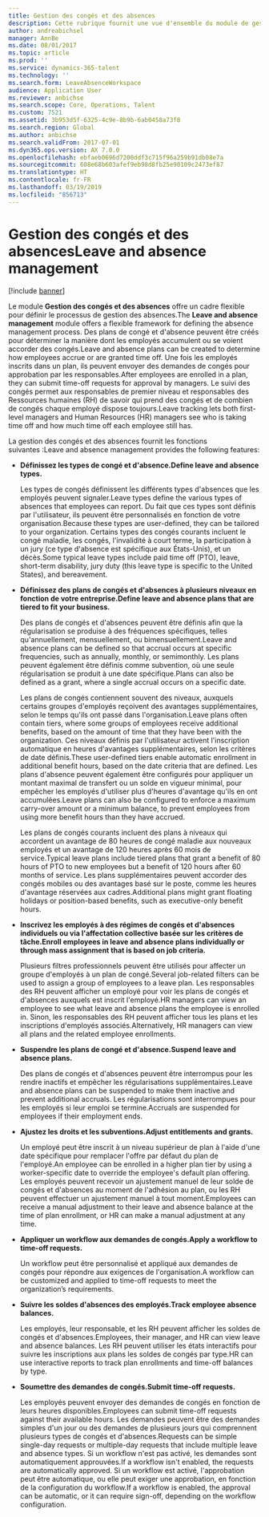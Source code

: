 ```yaml
---
title: Gestion des congés et des absences
description: Cette rubrique fournit une vue d'ensemble du module de gestion des congés et des absences.
author: andreabichsel
manager: AnnBe
ms.date: 08/01/2017
ms.topic: article
ms.prod: ''
ms.service: dynamics-365-talent
ms.technology: ''
ms.search.form: LeaveAbsenceWorkspace
audience: Application User
ms.reviewer: anbichse
ms.search.scope: Core, Operations, Talent
ms.custom: 7521
ms.assetid: 3b953d5f-6325-4c9e-8b9b-6ab0458a73f8
ms.search.region: Global
ms.author: anbichse
ms.search.validFrom: 2017-07-01
ms.dyn365.ops.version: AX 7.0.0
ms.openlocfilehash: ebfaeb0696d7200ddf3c715f96a259b91db08e7a
ms.sourcegitcommit: 608e68b603afef9eb98d8fb25e90109c2473ef87
ms.translationtype: HT
ms.contentlocale: fr-FR
ms.lasthandoff: 03/19/2019
ms.locfileid: "856713"
---
```

# <a name="leave-and-absence-management"></a><span data-ttu-id="a8b1a-103">Gestion des congés et des absences</span><span class="sxs-lookup"><span data-stu-id="a8b1a-103">Leave and absence management</span></span>

[!include [banner](includes/banner.md)]

<span data-ttu-id="a8b1a-104">Le module **Gestion des congés et des absences** offre un cadre flexible pour définir le processus de gestion des absences.</span><span class="sxs-lookup"><span data-stu-id="a8b1a-104">The **Leave and absence management** module offers a flexible framework for defining the absence management process.</span></span> <span data-ttu-id="a8b1a-105">Des plans de congé et d'absence peuvent être créés pour déterminer la manière dont les employés accumulent ou se voient accorder des congés.</span><span class="sxs-lookup"><span data-stu-id="a8b1a-105">Leave and absence plans can be created to determine how employees accrue or are granted time off.</span></span> <span data-ttu-id="a8b1a-106">Une fois les employés inscrits dans un plan, ils peuvent envoyer des demandes de congés pour approbation par les responsables.</span><span class="sxs-lookup"><span data-stu-id="a8b1a-106">After employees are enrolled in a plan, they can submit time-off requests for approval by managers.</span></span> <span data-ttu-id="a8b1a-107">Le suivi des congés permet aux responsables de premier niveau et responsables des Ressources humaines (RH) de savoir qui prend des congés et de combien de congés chaque employé dispose toujours.</span><span class="sxs-lookup"><span data-stu-id="a8b1a-107">Leave tracking lets both first-level managers and Human Resources (HR) managers see who is taking time off and how much time off each employee still has.</span></span>  

<span data-ttu-id="a8b1a-108">La gestion des congés et des absences fournit les fonctions suivantes :</span><span class="sxs-lookup"><span data-stu-id="a8b1a-108">Leave and absence management provides the following features:</span></span> 

- <span data-ttu-id="a8b1a-109">**Définissez les types de congé et d'absence.**</span><span class="sxs-lookup"><span data-stu-id="a8b1a-109">**Define leave and absence types.**</span></span>

    <span data-ttu-id="a8b1a-110">Les types de congés définissent les différents types d'absences que les employés peuvent signaler.</span><span class="sxs-lookup"><span data-stu-id="a8b1a-110">Leave types define the various types of absences that employees can report.</span></span> <span data-ttu-id="a8b1a-111">Du fait que ces types sont définis par l'utilisateur, ils peuvent être personnalisés en fonction de votre organisation.</span><span class="sxs-lookup"><span data-stu-id="a8b1a-111">Because these types are user-defined, they can be tailored to your organization.</span></span> <span data-ttu-id="a8b1a-112">Certains types des congés courants incluent le congé maladie, les congés, l'invalidité à court terme, la participation à un jury (ce type d'absence est spécifique aux États-Unis), et un décès.</span><span class="sxs-lookup"><span data-stu-id="a8b1a-112">Some typical leave types include paid time off (PTO), leave, short-term disability, jury duty (this leave type is specific to the United States), and bereavement.</span></span> 

- <span data-ttu-id="a8b1a-113">**Définissez des plans de congés et d'absences à plusieurs niveaux en fonction de votre entreprise.**</span><span class="sxs-lookup"><span data-stu-id="a8b1a-113">**Define leave and absence plans that are tiered to fit your business.**</span></span>

    <span data-ttu-id="a8b1a-114">Des plans de congés et d'absences peuvent être définis afin que la régularisation se produise à des fréquences spécifiques, telles qu'annuellement, mensuellement, ou bimensuellement.</span><span class="sxs-lookup"><span data-stu-id="a8b1a-114">Leave and absence plans can be defined so that accrual occurs at specific frequencies, such as annually, monthly, or semimonthly.</span></span> <span data-ttu-id="a8b1a-115">Les plans peuvent également être définis comme subvention, où une seule régularisation se produit à une date spécifique.</span><span class="sxs-lookup"><span data-stu-id="a8b1a-115">Plans can also be defined as a grant, where a single accrual occurs on a specific date.</span></span> 

    <span data-ttu-id="a8b1a-116">Les plans de congés contiennent souvent des niveaux, auxquels certains groupes d'employés reçoivent des avantages supplémentaires, selon le temps qu'ils ont passé dans l'organisation.</span><span class="sxs-lookup"><span data-stu-id="a8b1a-116">Leave plans often contain tiers, where some groups of employees receive additional benefits, based on the amount of time that they have been with the organization.</span></span> <span data-ttu-id="a8b1a-117">Ces niveaux définis par l'utilisateur activent l'inscription automatique en heures d'avantages supplémentaires, selon les critères de date définis.</span><span class="sxs-lookup"><span data-stu-id="a8b1a-117">These user-defined tiers enable automatic enrollment in additional benefit hours, based on the date criteria that are defined.</span></span> <span data-ttu-id="a8b1a-118">Les plans d'absence peuvent également être configurés pour appliquer un montant maximal de transfert ou un solde en vigueur minimal, pour empêcher les employés d'utiliser plus d'heures d'avantage qu'ils en ont accumulées.</span><span class="sxs-lookup"><span data-stu-id="a8b1a-118">Leave plans can also be configured to enforce a maximum carry-over amount or a minimum balance, to prevent employees from using more benefit hours than they have accrued.</span></span> 

    <span data-ttu-id="a8b1a-119">Les plans de congés courants incluent des plans à niveaux qui accordent un avantage de 80 heures de congé maladie aux nouveaux employés et un avantage de 120 heures après 60 mois de service.</span><span class="sxs-lookup"><span data-stu-id="a8b1a-119">Typical leave plans include tiered plans that grant a benefit of 80 hours of PTO to new employees but a benefit of 120 hours after 60 months of service.</span></span> <span data-ttu-id="a8b1a-120">Les plans supplémentaires peuvent accorder des congés mobiles ou des avantages basé sur le poste, comme les heures d'avantage réservées aux cadres.</span><span class="sxs-lookup"><span data-stu-id="a8b1a-120">Additional plans might grant floating holidays or position-based benefits, such as executive-only benefit hours.</span></span>

- <span data-ttu-id="a8b1a-121">**Inscrivez les employés à des régimes de congés et d'absences individuels ou via l'affectation collective basée sur les critères de tâche.**</span><span class="sxs-lookup"><span data-stu-id="a8b1a-121">**Enroll employees in leave and absence plans individually or through mass assignment that is based on job criteria.**</span></span>

    <span data-ttu-id="a8b1a-122">Plusieurs filtres professionnels peuvent être utilisés pour affecter un groupe d'employés à un plan de congé.</span><span class="sxs-lookup"><span data-stu-id="a8b1a-122">Several job-related filters can be used to assign a group of employees to a leave plan.</span></span> <span data-ttu-id="a8b1a-123">Les responsables des RH peuvent afficher un employé pour voir les plans de congés et d'absences auxquels est inscrit l'employé.</span><span class="sxs-lookup"><span data-stu-id="a8b1a-123">HR managers can view an employee to see what leave and absence plans the employee is enrolled in.</span></span> <span data-ttu-id="a8b1a-124">Sinon, les responsables des RH peuvent afficher tous les plans et les inscriptions d'employés associés.</span><span class="sxs-lookup"><span data-stu-id="a8b1a-124">Alternatively, HR managers can view all plans and the related employee enrollments.</span></span>

- <span data-ttu-id="a8b1a-125">**Suspendre les plans de congé et d'absence.**</span><span class="sxs-lookup"><span data-stu-id="a8b1a-125">**Suspend leave and absence plans.**</span></span>

    <span data-ttu-id="a8b1a-126">Des plans de congés et d'absences peuvent être interrompus pour les rendre inactifs et empêcher les régularisations supplémentaires.</span><span class="sxs-lookup"><span data-stu-id="a8b1a-126">Leave and absence plans can be suspended to make them inactive and prevent additional accruals.</span></span> <span data-ttu-id="a8b1a-127">Les régularisations sont interrompues pour les employés si leur emploi se termine.</span><span class="sxs-lookup"><span data-stu-id="a8b1a-127">Accruals are suspended for employees if their employment ends.</span></span>  

- <span data-ttu-id="a8b1a-128">**Ajustez les droits et les subventions.**</span><span class="sxs-lookup"><span data-stu-id="a8b1a-128">**Adjust entitlements and grants.**</span></span>

    <span data-ttu-id="a8b1a-129">Un employé peut être inscrit à un niveau supérieur de plan à l'aide d'une date spécifique pour remplacer l'offre par défaut du plan de l'employé.</span><span class="sxs-lookup"><span data-stu-id="a8b1a-129">An employee can be enrolled in a higher plan tier by using a worker-specific date to override the employee's default plan offering.</span></span> <span data-ttu-id="a8b1a-130">Les employés peuvent recevoir un ajustement manuel de leur solde de congés et d'absences au moment de l'adhésion au plan, ou les RH peuvent effectuer un ajustement manuel à tout moment.</span><span class="sxs-lookup"><span data-stu-id="a8b1a-130">Employees can receive a manual adjustment to their leave and absence balance at the time of plan enrollment, or HR can make a manual adjustment at any time.</span></span> 

- <span data-ttu-id="a8b1a-131">**Appliquer un workflow aux demandes de congés.**</span><span class="sxs-lookup"><span data-stu-id="a8b1a-131">**Apply a workflow to time-off requests.**</span></span>

     <span data-ttu-id="a8b1a-132">Un workflow peut être personnalisé et appliqué aux demandes de congés pour répondre aux exigences de l'organisation.</span><span class="sxs-lookup"><span data-stu-id="a8b1a-132">A workflow can be customized and applied to time-off requests to meet the organization’s requirements.</span></span>  

- <span data-ttu-id="a8b1a-133">**Suivre les soldes d'absences des employés.**</span><span class="sxs-lookup"><span data-stu-id="a8b1a-133">**Track employee absence balances.**</span></span>

    <span data-ttu-id="a8b1a-134">Les employés, leur responsable, et les RH peuvent afficher les soldes de congés et d'absences.</span><span class="sxs-lookup"><span data-stu-id="a8b1a-134">Employees, their manager, and HR can view leave and absence balances.</span></span> <span data-ttu-id="a8b1a-135">Les RH peuvent utiliser les états interactifs pour suivre les inscriptions aux plans les soldes de congés par type.</span><span class="sxs-lookup"><span data-stu-id="a8b1a-135">HR can use interactive reports to track plan enrollments and time-off balances by type.</span></span> 

- <span data-ttu-id="a8b1a-136">**Soumettre des demandes de congés.**</span><span class="sxs-lookup"><span data-stu-id="a8b1a-136">**Submit time-off requests.**</span></span>

    <span data-ttu-id="a8b1a-137">Les employés peuvent envoyer des demandes de congés en fonction de leurs heures disponibles.</span><span class="sxs-lookup"><span data-stu-id="a8b1a-137">Employees can submit time-off requests against their available hours.</span></span> <span data-ttu-id="a8b1a-138">Les demandes peuvent être des demandes simples d'un jour ou des demandes de plusieurs jours qui comprennent plusieurs types de congés et d'absences.</span><span class="sxs-lookup"><span data-stu-id="a8b1a-138">Requests can be simple single-day requests or multiple-day requests that include multiple leave and absence types.</span></span> <span data-ttu-id="a8b1a-139">Si un workflow n'est pas activé, les demandes sont automatiquement approuvées.</span><span class="sxs-lookup"><span data-stu-id="a8b1a-139">If a workflow isn't enabled, the requests are automatically approved.</span></span> <span data-ttu-id="a8b1a-140">Si un workflow est activé, l'approbation peut être automatique, ou elle peut exiger une approbation, en fonction de la configuration du workflow.</span><span class="sxs-lookup"><span data-stu-id="a8b1a-140">If a workflow is enabled, the approval can be automatic, or it can require sign-off, depending on the workflow configuration.</span></span>
